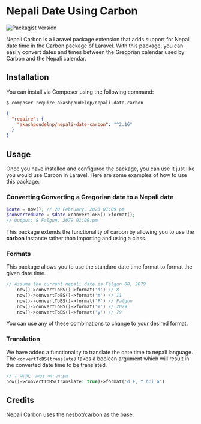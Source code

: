 # Nepali Date Using Carbon

<img alt="Packagist Version" src="https://img.shields.io/packagist/v/akashpoudelnp/nepali-date-carbon">

Nepali Carbon is a Laravel package extension that adds support for Nepali date time in the Carbon package of Laravel.
With this package, you can easily convert dates and times between the Gregorian calendar used by Carbon and the Nepali
calendar.

## Installation

You can install via Composer using the following command:

```
$ composer require akashpoudelnp/nepali-date-carbon
 ```

```json
{
  "require": {
    "akashpoudelnp/nepali-date-carbon": "^2.16"
  }
}
```

## Usage

Once you have installed and configured the package, you can use it just like you would use Carbon in Laravel. Here are
some examples of how to use this package:

### Converting Converting a Gregorian date to a Nepali date

```php
$date = now(); // 20 February, 2023 01:09 pm
$convertedDate = $date->convertToBS()->format();
// Output: 8 Falgun, 2079 01:09:pm
```

This package extends the functionality of carbon by allowing you to use the **carbon** instance rather than importing
and using a class.

### Formats

This package allows you to use the standard date time format to format the given date time.

```php
// Assume the current nepali date is Falgun 08, 2079
    now()->convertToBS()->format('d') // 8
    now()->convertToBS()->format('m') // 11
    now()->convertToBS()->format('F') // Falgun
    now()->convertToBS()->format('Y') // 2079
    now()->convertToBS()->format('y') // 79
```

You can use any of these combinations to change to your desired format.

### Translation

We have added a functionality to translate the date time to nepali language.
The ``convertToBS(translate)`` takes a boolean argument which will result in the
converted date time to be translated.

```php
// ८ फागुन, २०७९ ०१:२१:pm
now()->convertToBS(translate: true)->format('d F, Y h:i a') 
```

## Credits

Nepali Carbon uses the [nesbot/carbon](https://carbon.nesbot.com/) as the base. 
